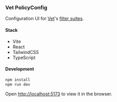 ### Vet PolicyConfig

Configuration UI for [Vet](https://github.com/safedep/vet)'s [filter suites](https://docs.safedep.io/advanced/policy-as-code).

#### Stack

- Vite
- React
- TailwindCSS
- TypeScript

#### Development

```bash
npm install
npm run dev
```

Open [http://localhost:5173](http://localhost:5173) to view it in the browser.

